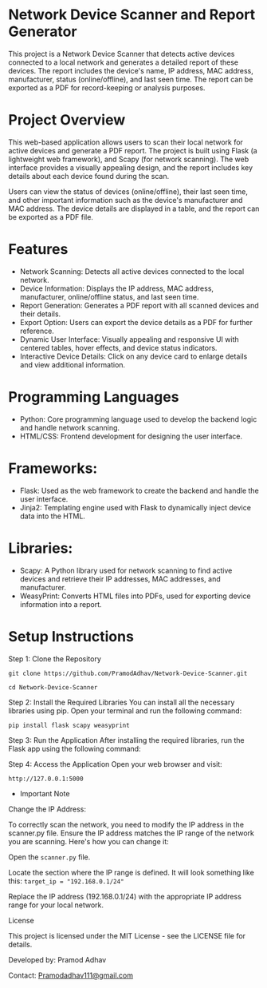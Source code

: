 # Network Device Scanner and Report Generator

This project is a Network Device Scanner that detects active devices connected to a local network and generates a detailed report of these devices. The report includes the device's name, IP address, MAC address, manufacturer, status (online/offline), and last seen time. The report can be exported as a PDF for record-keeping or analysis purposes.

# Project Overview
This web-based application allows users to scan their local network for active devices and generate a PDF report. The project is built using Flask (a lightweight web framework), and Scapy (for network scanning). The web interface provides a visually appealing design, and the report includes key details about each device found during the scan.

Users can view the status of devices (online/offline), their last seen time, and other important information such as the device's manufacturer and MAC address. The device details are displayed in a table, and the report can be exported as a PDF file.

# Features
* Network Scanning: Detects all active devices connected to the local network.
* Device Information: Displays the IP address, MAC address, manufacturer, online/offline status, and last seen time.
* Report Generation: Generates a PDF report with all scanned devices and their details.
* Export Option: Users can export the device details as a PDF for further reference.
* Dynamic User Interface: Visually appealing and responsive UI with centered tables, hover effects, and device status indicators.
* Interactive Device Details: Click on any device card to enlarge details and view additional information.

# Programming Languages
* Python: Core programming language used to develop the backend logic and handle network scanning.
* HTML/CSS: Frontend development for designing the user interface.
# Frameworks:
* Flask: Used as the web framework to create the backend and handle the user interface.
* Jinja2: Templating engine used with Flask to dynamically inject device data into the HTML.
# Libraries:
* Scapy: A Python library used for network scanning to find active devices and retrieve their IP addresses, MAC addresses, and manufacturer.
* WeasyPrint: Converts HTML files into PDFs, used for exporting device information into a report.

# Setup Instructions

Step 1: Clone the Repository

```git clone https://github.com/PramodAdhav/Network-Device-Scanner.git```

```cd Network-Device-Scanner```

Step 2: Install the Required Libraries
You can install all the necessary libraries using pip. Open your terminal and run the following command:

```pip install flask scapy weasyprint```

Step 3: Run the Application
After installing the required libraries, run the Flask app using the following command:

Step 4: Access the Application
Open your web browser and visit:

```http://127.0.0.1:5000```

* Important Note

Change the IP Address:

To correctly scan the network, you need to modify the IP address in the scanner.py file. Ensure the IP address matches the IP range of the network you are scanning. Here's how you can change it:

Open the ```scanner.py``` file.

Locate the section where the IP range is defined. It will look something like this:
```target_ip = "192.168.0.1/24"```

Replace the IP address (192.168.0.1/24) with the appropriate IP address range for your local network.

License

This project is licensed under the MIT License - see the LICENSE file for details.


Developed by: Pramod Adhav

Contact: Pramodadhav111@gmail.com
